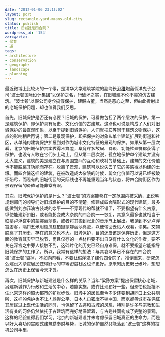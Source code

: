 ```yaml
---
date: '2012-01-06 23:16:02'
layout: post
slug: rectangle-yard-means-old-city
status: publish
title: 旧城就是四合院？
wordpress_id: '154'
categories:
- 保育
- 道
tags:
- architecture
- conservation
- geography
- landscape
- planning
---
```


最近微博上比较火的一个事，是清华大学建筑学院的副院长[尹稚](http://www.weibo.com/u/2255670821)炮轰假洋鬼子公司“波士顿国际设计集团”以保护之名，行破坏之实，在旧城建不伦不类的仿古建筑。“波士顿”以假公司身份搞假保护，建假古董，当然是恶心之至，但由此折射出的老城保护问题，却也值得我们反思。

首先，旧城保护是否还有必要？旧城的保护，可看做包括了两个层次的保护。第一是建筑保护，即保护具有历史、文化价值的古建筑。这点也可说是构成了人们对旧城保护的最直观印象，以至于提到旧城保护，人们就把它等同于建筑文物保护，这点的影响稍后再说；第二是景观保护，即把保护的对象从单个建筑扩展到街道和社区，从单纯的建筑保护扩展到对作为城市文化特征的景观的保护。如果从第一层次看，北京的旧城保护其实做得不算差，毕竟许多故居、宫殿、功能性建筑都获得了保护，也没有人敢在它们头上动土。但从第二层次说，孤立地保护单个建筑并没有太大意义，建筑的美是建立在与周围空间的互动和映衬的基础上，建筑的文化价值也不能脱离其功能而存在。脱离了景观，建筑可以说失去了它的美感得以构建的土壤。而四合院这样的建筑，在被改造成大杂院的时候，其文化价值可以说已经被破坏殆尽，而现有的旧城街区的天际线也不再能重现当年的状态，将四合院街区作为景观保留的价值可能非常有限。

其次，旧城保护保护的是什么？“波士顿”的方案能够在一定范围内被采纳，正说明规划部门的领导们对旧城保护的目的不清楚。修建成四合院形式的现代建筑，最多能做到刘亦菲演古装戏的水平——不穿现代的帮就不错了，不要指望有什么古意。纵使能建新如旧，或者能把变成大杂院的四合院一一恢复，其意义最多也就相当于临摹卢浮宫中的蒙娜丽莎像，或者将其搬到张北的音乐节上展出。我见到不少卢浮宫游客，隔四五米用傻瓜机拍摄蒙娜丽莎真迹，以便带回去给人观看，谬矣。文物脱离了其历史，存在的意义也不大。旧城保护，目的还应该是保存历史，但是这方面的教育其实早已脱节，而且仅存的一点材料要不出自没有什么文化的作者，要不关在深宫之中旁人接触不到，这碎片化的历史已经自身难保，就不要指望它能指导旧城保护的工作了。所以，我常有这样的想法：与其哀叹早已不存在的四合院被“波士顿”毁掉，不如向前看，不要让假洋鬼子建假四合院了，推倒重来，研究怎么建设大杂院居民住得舒心的中等密度社区也许更好。原来的历史既已破坏，想想怎么在历史上保留今天才对。

再次，旧城保护与新城建设是什么样的关系？当年“梁陈方案”提出保留核心老城，另建新城作为行政和生活的中心，若能实施，或许比现在好一些，但恐怕也抵挡不住北京这样的超大都市的扩张步伐。旧城中的居民至今不少还要到胡同口上公共厕所，这样的保护也不让人觉得公平。日本人口密度不输中国，而京都等城市在保证其居民过上现代生活的同时，也保留了古迹和古城的风貌，特别是许多与宗教和生活有关的习俗仍然依托于古建筑而完好地保留着，与古迹共同构成了完整的景观，这样的经验值得我们学习。北京的新城建设并未考虑保留旧城真正的生命力，而是以好大喜功的宫殿式建筑供奉财与势，旧城的保护自然只能落到“波士顿”这样的投机公司手里。

